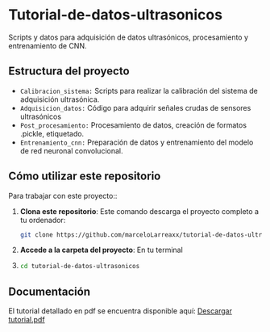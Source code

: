 # Tutorial-de-datos-ultrasonicos
Scripts y datos para adquisición de datos ultrasónicos, procesamiento y entrenamiento de CNN.

## Estructura del proyecto
- `Calibracion_sistema:`
  Scripts para realizar la calibración del sistema de adquisición ultrasónica.
- `Adquisicion_datos:`
  Código para adquirir señales crudas de sensores ultrasónicos
- `Post_procesamiento:`
  Procesamiento de datos, creación de formatos .pickle, etiquetado.
- `Entrenamiento_cnn:`
  Preparación de datos y entrenamiento del modelo de red neuronal convolucional.

## Cómo utilizar este repositorio
  
Para trabajar con este proyecto::

1. **Clona este repositorio**:
   Este comando descarga el proyecto completo a tu ordenador:
   ```bash
   git clone https://github.com/marceloLarreaxx/tutorial-de-datos-ultrasonicos.git
2. **Accede a la carpeta del proyecto**:
   En tu terminal
4. ```bash
   cd tutorial-de-datos-ultrasonicos

## Documentación
El tutorial detallado en pdf se encuentra disponible aquí:
[Descargar tutorial.pdf](Documentacion/Tutorial_de_actividades_CSIC.pdf)
